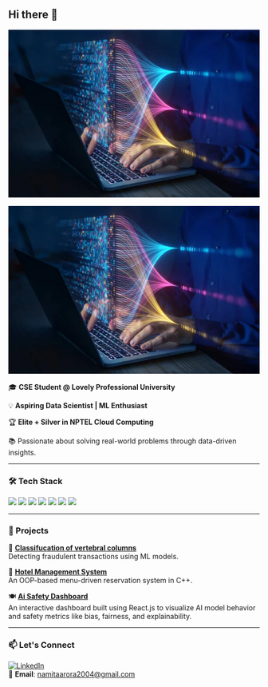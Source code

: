 ## Hi there 👋
![Banner](https://raw.githubusercontent.com/Namita-010304/Namita-010304/main/my%20img.webp)

<img src="https://raw.githubusercontent.com/Namita-010304/Namita-010304/main/my%20img.webp" alt="Banner" style="width:100;" />


🎓 **CSE Student @ Lovely Professional University**

💡 **Aspiring Data Scientist | ML Enthusiast**

🏆 **Elite + Silver in NPTEL Cloud Computing**

📚 Passionate about solving real-world problems through data-driven insights.

---

### 🛠️ Tech Stack

<img src="https://img.shields.io/badge/Python-3776AB?style=flat&logo=python&logoColor=white" />
<img src="https://img.shields.io/badge/C++-00599C?style=flat&logo=cplusplus&logoColor=white" />
<img src="https://img.shields.io/badge/Java-ED8B00?style=flat&logo=java&logoColor=white" />
<img src="https://img.shields.io/badge/R-276DC3?style=flat&logo=r&logoColor=white" />
<img src="https://img.shields.io/badge/SQL-336791?style=flat&logo=postgresql&logoColor=white" />
<img src="https://img.shields.io/badge/Tableau-E97627?style=flat&logo=tableau&logoColor=white" />
<img src="https://img.shields.io/badge/TensorFlow-FF6F00?style=flat&logo=tensorflow&logoColor=white" />

---

### 🚀 Projects

🔐 **[Classifucation of vertebral columns](https://github.com/Namita-010304/classification-of-vertebral-column-)**  
Detecting fraudulent transactions using ML models.

🏨 **[Hotel Management System](https://github.com/Namita-010304/HotelManagementSystem)**  
An OOP-based menu-driven reservation system in C++.

🍽️ **[Ai Safety Dashboard](https://github.com/Namita-010304/aisafetydashboard)**  
An interactive dashboard built using React.js to visualize AI model behavior and safety metrics like bias, fairness, and explainability.



---

### 📫 Let's Connect

[![LinkedIn](https://img.shields.io/badge/-LinkedIn-blue?style=flat&logo=Linkedin&logoColor=white)](https://www.linkedin.com/in/namita-arora-/)  
📧 **Email**: namitaarora2004@gmail.com
